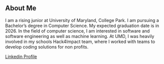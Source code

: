 ## About Me
I am a rising junior at University of Maryland, College Park. I am pursuing a Bachelor’s degree in Computer Science. My expected graduation date is in 2026. In the field of computer science, I am interested in software and software engineering as well as machine learning. At UMD, I was heavily involved in my schools Hack4Impact team, where I worked with teams to develop coding solutions for non profits. 

[Linkedin Profile](www.linkedin.com/in/hannah-sitther-14895224b)

